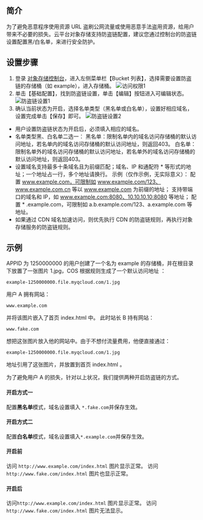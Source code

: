 ## 简介
为了避免恶意程序使用资源 URL 盗刷公网流量或使用恶意手法盗用资源，给用户带来不必要的损失。云平台对象存储支持防盗链配置，建议您通过控制台的防盗链设置配置黑/白名单，来进行安全防护。

## 设置步骤
1. 登录 [对象存储控制台](http://console.tce.fsphere.cn/cos4/index)，进入左侧菜单栏【Bucket 列表】，选择需要设置防盗链的存储桶（如 example），进入存储桶。 
![访问权限1](http://imgcache.tce.fsphere.cn/static/mc.qcloudimg.com/static/img/b51d5a77d53c3416324ea3eb283c788c/image.png)
2. 单击【基础配置】，找到防盗链设置，单击【编辑】按钮进入可编辑状态。
![防盗链设置1](http://imgcache.tce.fsphere.cn/static/mc.qcloudimg.com/static/img/3d76b7e130d8917a41c4b2b7e8b1a730/image.png)
3. 确认当前状态为开启，选择名单类型（黑名单或白名单），设置好相应域名，设置完成单击【保存】即可。
![防盗链设置2](http://imgcache.tce.fsphere.cn/static/mc.qcloudimg.com/static/img/26a0d84534965325ca6902d7262181a8/image.png)


- 用户设置防盗链状态为开启后，必须填入相应的域名。
- 名单类型黑、白名单二选一：
黑名单：限制名单内的域名访问存储桶的默认访问地址，若名单内的域名访问存储桶的默认访问地址，则返回403。
白名单：限制名单外的域名访问存储桶的默认访问地址，若名单外的域名访问存储桶的默认访问地址，则返回403。
- 设置域名支持最多十条域名且为前缀匹配；域名、IP 和通配符 \* 等形式的地址；一个地址占一行，多个地址请换行。
示例（仅作示例，无实际意义）：
配置 www.example.com，可限制如 www.example.com/123、www.example.com.cn 等以 www.example.com 为前缀的地址；
支持带端口的域名和 IP，如 www.example.com:8080、10.10.10.10:8080 等地址；
配置 * .example.com，可限制如 a.b.example.com/123、a.example.com 等地址。
- 如果通过 CDN 域名加速访问，则优先执行 CDN 的防盗链规则，再执行对象存储服务的防盗链规则。

## 示例
APPID 为 1250000000 的用户创建了一个名为 example 的存储桶，并在根目录下放置了一张图片 1.jpg，COS 根据规则生成了一个默认访问地址 ：
```
example-1250000000.file.myqcloud.com/1.jpg
```
用户 A 拥有网站：
```
www.example.com
```
并将该图片嵌入了首页 index.html 中。
此时站长 B 持有网站：
```
www.fake.com
```
 想把这张图片放入他的网站中。由于不想付流量费用，他便直接通过：
```
example-1250000000.file.myqcloud.com/1.jpg
```
地址引用了这张图片，并放置到首页 index.html 。

为了避免用户 A 的损失，针对以上状况，我们提供两种开启防盗链的方式。
#### 开启方式一
 配置**黑名单**模式，域名设置填入 `*.fake.com`并保存生效。
#### 开启方式二
配置**白名单**模式，域名设置填入`*.example.com`并保存生效。
#### 开启前
访问 `http://www.example.com/index.html` 图片显示正常。
访问 `http://www.fake.com/index.html` 图片也显示正常。
#### 开启后
访问`http://www.example.com/index.html` 图片显示正常。
访问 `http://www.fake.com/index.html` 图片无法显示。
